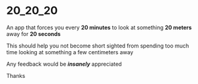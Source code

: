 # 20_20_20

An app that forces you every **20 minutes** to look at something **20 meters** away for **20 seconds**

This should help you not become short sighted from spending too much time looking at something a few centimeters away

Any feedback would be ***insanely*** appreciated

Thanks
